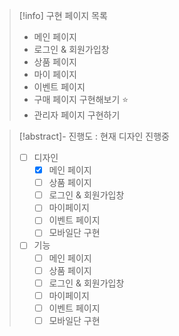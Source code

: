 
>[!info] 구현 페이지 목록
> - 메인 페이지
> - 로그인 & 회원가입창
> - 상품 페이지
> - 마이 페이지
> - 이벤트 페이지
> - 구매 페이지 구현해보기 ⭐
> - 관리자 페이지 구현하기

>[!abstract]- 진행도 : 현재 디자인 진행중
> - [ ] 디자인
> 	- [x] 메인 페이지
> 	- [ ] 상품 페이지
> 	- [ ] 로그인 & 회원가입창 
> 	- [ ]  마이페이지
> 	- [ ] 이벤트 페이지
> 	- [ ] 모바일단 구현
> - [ ] 기능
> 	- [ ] 메인 페이지
> 	- [ ] 상품 페이지
> 	- [ ] 로그인 & 회원가입창 
> 	- [ ]  마이페이지
> 	- [ ] 이벤트 페이지
> 	- [ ] 모바일단 구현

